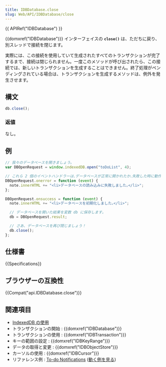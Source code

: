 ```yaml
---
title: IDBDatabase.close
slug: Web/API/IDBDatabase/close
---
```


{{ APIRef("IDBDatabase") }}

{{domxref("IDBDatabase")}} インターフェイスの **`close()`** は、ただちに戻り、別スレッドで接続を閉じます。

実際には、この接続を使用していて生成されたすべてのトランザクションが完了するまで、接続は閉じられません。一度このメソッドが呼び出されたら、この接続では、新しいトランザクションを生成することはできません。終了処理がペンディングされている場合は、トランザクションを生成するメソッドは、例外を発生させます。

## 構文

```js
db.close();
```

### 返値

なし。

## 例

```js
// 我々のデータベースを開きましょう。
var DBOpenRequest = window.indexedDB.open("toDoList", 4);

// これら 2 個のイベントハンドラーは､データベースが正常に開かれたか､失敗した時に動作します｡
DBOpenRequest.onerror = function (event) {
  note.innerHTML += "<li>データベースの読み込みに失敗しました｡</li>";
};

DBOpenRequest.onsuccess = function (event) {
  note.innerHTML += "<li>データベースを初期化しました｡</li>";

  // データベースを開いた結果を変数 db に保存します｡
  db = DBOpenRequest.result;

  // さあ、データベースを再び閉じましょう！
  db.close();
};
```

## 仕様書

{{Specifications}}

## ブラウザーの互換性

{{Compat("api.IDBDatabase.close")}}

## 関連項目

- [IndexedDB の使用](/ja/docs/Web/API/IndexedDB_API/Using_IndexedDB)
- トランザクションの開始 : {{domxref("IDBDatabase")}}
- トランザクションの使用 : {{domxref("IDBTransaction")}}
- キーの範囲の設定 : {{domxref("IDBKeyRange")}}
- データの取得と変更 : {{domxref("IDBObjectStore")}}
- カーソルの使用 : {{domxref("IDBCursor")}}
- リファレンス例 : [To-do Notifications](https://github.com/mdn/dom-examples/tree/main/to-do-notifications) ([動く例を見る](https://mdn.github.io/dom-examples/to-do-notifications/))
